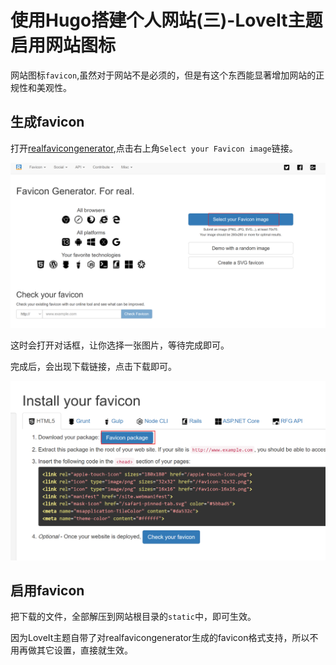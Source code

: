 # 使用Hugo搭建个人网站(三)-LoveIt主题启用网站图标


网站图标`favicon`,虽然对于网站不是必须的，但是有这个东西能显著增加网站的正规性和美观性。

## 生成favicon
打开[realfavicongenerator](https://realfavicongenerator.net/),点击右上角`Select your Favicon image`链接。

![](点击链接.png)  

这时会打开对话框，让你选择一张图片，等待完成即可。

完成后，会出现下载链接，点击下载即可。

![](点击下载.png)

## 启用favicon
把下载的文件，全部解压到网站根目录的`static`中，即可生效。

因为LoveIt主题自带了对realfavicongenerator生成的favicon格式支持，所以不用再做其它设置，直接就生效。
